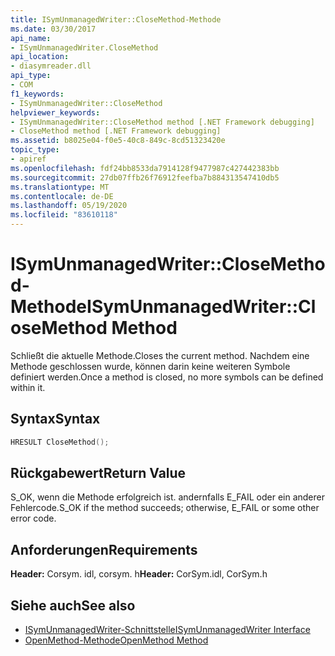 ```yaml
---
title: ISymUnmanagedWriter::CloseMethod-Methode
ms.date: 03/30/2017
api_name:
- ISymUnmanagedWriter.CloseMethod
api_location:
- diasymreader.dll
api_type:
- COM
f1_keywords:
- ISymUnmanagedWriter::CloseMethod
helpviewer_keywords:
- ISymUnmanagedWriter::CloseMethod method [.NET Framework debugging]
- CloseMethod method [.NET Framework debugging]
ms.assetid: b8025e04-f0e5-40c8-849c-8cd51323420e
topic_type:
- apiref
ms.openlocfilehash: fdf24bb8533da7914128f9477987c427442383bb
ms.sourcegitcommit: 27db07ffb26f76912feefba7b884313547410db5
ms.translationtype: MT
ms.contentlocale: de-DE
ms.lasthandoff: 05/19/2020
ms.locfileid: "83610118"
---
```

# <a name="isymunmanagedwriterclosemethod-method"></a><span data-ttu-id="b4219-102">ISymUnmanagedWriter::CloseMethod-Methode</span><span class="sxs-lookup"><span data-stu-id="b4219-102">ISymUnmanagedWriter::CloseMethod Method</span></span>
<span data-ttu-id="b4219-103">Schließt die aktuelle Methode.</span><span class="sxs-lookup"><span data-stu-id="b4219-103">Closes the current method.</span></span> <span data-ttu-id="b4219-104">Nachdem eine Methode geschlossen wurde, können darin keine weiteren Symbole definiert werden.</span><span class="sxs-lookup"><span data-stu-id="b4219-104">Once a method is closed, no more symbols can be defined within it.</span></span>  
  
## <a name="syntax"></a><span data-ttu-id="b4219-105">Syntax</span><span class="sxs-lookup"><span data-stu-id="b4219-105">Syntax</span></span>  
  
```cpp  
HRESULT CloseMethod();  
```  
  
## <a name="return-value"></a><span data-ttu-id="b4219-106">Rückgabewert</span><span class="sxs-lookup"><span data-stu-id="b4219-106">Return Value</span></span>  
 <span data-ttu-id="b4219-107">S_OK, wenn die Methode erfolgreich ist. andernfalls E_FAIL oder ein anderer Fehlercode.</span><span class="sxs-lookup"><span data-stu-id="b4219-107">S_OK if the method succeeds; otherwise, E_FAIL or some other error code.</span></span>  
  
## <a name="requirements"></a><span data-ttu-id="b4219-108">Anforderungen</span><span class="sxs-lookup"><span data-stu-id="b4219-108">Requirements</span></span>  
 <span data-ttu-id="b4219-109">**Header:** Corsym. idl, corsym. h</span><span class="sxs-lookup"><span data-stu-id="b4219-109">**Header:** CorSym.idl, CorSym.h</span></span>  
  
## <a name="see-also"></a><span data-ttu-id="b4219-110">Siehe auch</span><span class="sxs-lookup"><span data-stu-id="b4219-110">See also</span></span>

- [<span data-ttu-id="b4219-111">ISymUnmanagedWriter-Schnittstelle</span><span class="sxs-lookup"><span data-stu-id="b4219-111">ISymUnmanagedWriter Interface</span></span>](isymunmanagedwriter-interface.md)
- [<span data-ttu-id="b4219-112">OpenMethod-Methode</span><span class="sxs-lookup"><span data-stu-id="b4219-112">OpenMethod Method</span></span>](isymunmanagedwriter-openmethod-method.md)
